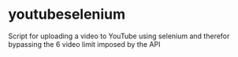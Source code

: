 # youtubeselenium
Script for uploading a video to YouTube using selenium and therefor bypassing the 6 video limit imposed by the API
